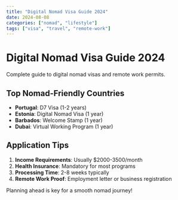```yaml
---
title: "Digital Nomad Visa Guide 2024"
date: 2024-08-08
categories: ["nomad", "lifestyle"]
tags: ["visa", "travel", "remote-work"]
---
```


# Digital Nomad Visa Guide 2024

Complete guide to digital nomad visas and remote work permits.

## Top Nomad-Friendly Countries

- **Portugal**: D7 Visa (1-2 years)
- **Estonia**: Digital Nomad Visa (1 year)
- **Barbados**: Welcome Stamp (1 year)
- **Dubai**: Virtual Working Program (1 year)

## Application Tips

1. **Income Requirements**: Usually $2000-3500/month
2. **Health Insurance**: Mandatory for most programs
3. **Processing Time**: 2-8 weeks typically
4. **Remote Work Proof**: Employment letter or business registration

Planning ahead is key for a smooth nomad journey!